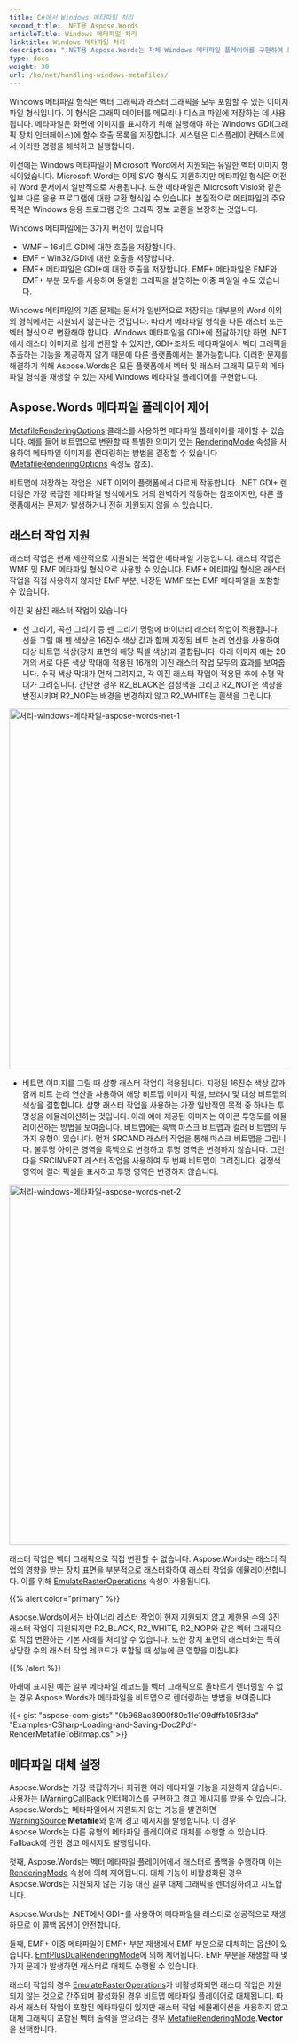 ```yaml
---
title: C#에서 Windows 메타파일 처리
second_title: .NET용 Aspose.Words
articleTitle: Windows 메타파일 처리
linktitle: Windows 메타파일 처리
description: ".NET용 Aspose.Words는 자체 Windows 메타파일 플레이어를 구현하여 모든 플랫폼에서 메타파일 형식을 재생하고 기본 메타파일 기능 처리를 지원하며 C#를 사용하여 다른 유형의 메타파일 플레이어로 대체를 수행할 수 있습니다."
type: docs
weight: 30
url: /ko/net/handling-windows-metafiles/
---
```


Windows 메타파일 형식은 벡터 그래픽과 래스터 그래픽을 모두 포함할 수 있는 이미지 파일 형식입니다. 이 형식은 그래픽 데이터를 메모리나 디스크 파일에 저장하는 데 사용됩니다. 메타파일은 화면에 이미지를 표시하기 위해 실행해야 하는 Windows GDI(그래픽 장치 인터페이스)에 함수 호출 목록을 저장합니다. 시스템은 디스플레이 컨텍스트에서 이러한 명령을 해석하고 실행합니다.

이전에는 Windows 메타파일이 Microsoft Word에서 지원되는 유일한 벡터 이미지 형식이었습니다. Microsoft Word는 이제 SVG 형식도 지원하지만 메타파일 형식은 여전히 Word 문서에서 일반적으로 사용됩니다. 또한 메타파일은 Microsoft Visio와 같은 일부 다른 응용 프로그램에 대한 교환 형식일 수 있습니다. 본질적으로 메타파일의 주요 목적은 Windows 응용 프로그램 간의 그래픽 정보 교환을 보장하는 것입니다.

Windows 메타파일에는 3가지 버전이 있습니다

- WMF – 16비트 GDI에 대한 호출을 저장합니다.
- EMF – Win32/GDI에 대한 호출을 저장합니다.
- EMF+ 메타파일은 GDI+에 대한 호출을 저장합니다. EMF+ 메타파일은 EMF와 EMF+ 부분 모두를 사용하여 동일한 그래픽을 설명하는 이중 파일일 수도 있습니다.

Windows 메타파일의 기존 문제는 문서가 일반적으로 저장되는 대부분의 Word 이외의 형식에서는 지원되지 않는다는 것입니다. 따라서 메타파일 형식을 다른 래스터 또는 벡터 형식으로 변환해야 합니다. Windows 메타파일을 GDI+에 전달하기만 하면 .NET에서 래스터 이미지로 쉽게 변환할 수 있지만, GDI+조차도 메타파일에서 벡터 그래픽을 추출하는 기능을 제공하지 않기 때문에 다른 플랫폼에서는 불가능합니다. 이러한 문제를 해결하기 위해 Aspose.Words은 모든 플랫폼에서 벡터 및 래스터 그래픽 모두의 메타파일 형식을 재생할 수 있는 자체 Windows 메타파일 플레이어를 구현합니다.

## Aspose.Words 메타파일 플레이어 제어

[MetafileRenderingOptions](https://reference.aspose.com/words/net/aspose.words.saving/metafilerenderingoptions/) 클래스를 사용하면 메타파일 플레이어를 제어할 수 있습니다. 예를 들어 비트맵으로 변환할 때 특별한 의미가 있는 [RenderingMode](https://reference.aspose.com/words/net/aspose.words.saving/metafilerenderingoptions/renderingmode/) 속성을 사용하여 메타파일 이미지를 렌더링하는 방법을 결정할 수 있습니다([MetafileRenderingOptions](https://reference.aspose.com/words/net/aspose.words.saving/imagesaveoptions/metafilerenderingoptions/) 속성도 참조).

비트맵에 저장하는 작업은 .NET 이외의 플랫폼에서 다르게 작동합니다. .NET GDI+ 렌더링은 가장 복잡한 메타파일 형식에서도 거의 완벽하게 작동하는 참조이지만, 다른 플랫폼에서는 문제가 발생하거나 전혀 지원되지 않을 수 있습니다.

## 래스터 작업 지원

래스터 작업은 현재 제한적으로 지원되는 복잡한 메타파일 기능입니다. 래스터 작업은 WMF 및 EMF 메타파일 형식으로 사용할 수 있습니다. EMF+ 메타파일 형식은 래스터 작업을 직접 사용하지 않지만 EMF 부분, 내장된 WMF 또는 EMF 메타파일을 포함할 수 있습니다.

이진 및 삼진 래스터 작업이 있습니다

- 선 그리기, 곡선 그리기 등 펜 그리기 명령에 바이너리 래스터 작업이 적용됩니다. 선을 그릴 때 펜 색상은 16진수 색상 값과 함께 지정된 비트 논리 연산을 사용하여 대상 비트맵 색상(장치 표면의 해당 픽셀 색상)과 결합됩니다. 아래 이미지 예는 20개의 서로 다른 색상 막대에 적용된 16개의 이진 래스터 작업 모두의 효과를 보여줍니다. 수직 색상 막대가 먼저 그려지고, 각 이진 래스터 작업이 적용된 후에 수평 막대가 그려집니다. 간단한 경우 R2_BLACK은 검정색을 그리고 R2_NOT은 색상을 반전시키며 R2_NOP는 배경을 변경하지 않고 R2_WHITE는 흰색을 그립니다.

<img src="/words/net/handling-windows-metafiles/handling-windows-metafiles-1.png" alt="처리-windows-메타파일-aspose-words-net-1" style="width:650px"/>

- 비트맵 이미지를 그릴 때 삼항 래스터 작업이 적용됩니다. 지정된 16진수 색상 값과 함께 비트 논리 연산을 사용하여 해당 비트맵 이미지 픽셀, 브러시 및 대상 비트맵의 색상을 결합합니다. 삼항 래스터 작업을 사용하는 가장 일반적인 목적 중 하나는 투명성을 에뮬레이션하는 것입니다. 아래 예에 제공된 이미지는 아이콘 투명도를 에뮬레이션하는 방법을 보여줍니다. 비트맵에는 흑백 마스크 비트맵과 컬러 비트맵의 두 가지 유형이 있습니다. 먼저 SRCAND 래스터 작업을 통해 마스크 비트맵을 그립니다. 불투명 아이콘 영역을 흑백으로 변경하고 투명 영역은 변경하지 않습니다. 그런 다음 SRCINVERT 래스터 작업을 사용하여 두 번째 비트맵이 그려집니다. 검정색 영역에 컬러 픽셀을 표시하고 투명 영역은 변경하지 않습니다.

<img src="/words/net/handling-windows-metafiles/handling-windows-metafiles-2.png" alt="처리-windows-메타파일-aspose-words-net-2" style="width:650px"/>

래스터 작업은 벡터 그래픽으로 직접 변환할 수 없습니다. Aspose.Words는 래스터 작업의 영향을 받는 장치 표면을 부분적으로 래스터화하여 래스터 작업을 에뮬레이션합니다. 이를 위해 [EmulateRasterOperations](https://reference.aspose.com/words/net/aspose.words.saving/metafilerenderingoptions/emulaterasteroperations/) 속성이 사용됩니다.

{{% alert color="primary" %}}

Aspose.Words에서는 바이너리 래스터 작업이 현재 지원되지 않고 제한된 수의 3진 래스터 작업이 지원되지만 R2_BLACK, R2_WHITE, R2_NOP와 같은 벡터 그래픽으로 직접 변환하는 기본 사례를 처리할 수 있습니다. 또한 장치 표면의 래스터화는 특히 상당한 수의 래스터 작업 레코드가 포함될 때 성능에 큰 영향을 미칩니다.

{{% /alert %}}

아래에 표시된 예는 일부 메타파일 레코드를 벡터 그래픽으로 올바르게 렌더링할 수 없는 경우 Aspose.Words가 메타파일을 비트맵으로 렌더링하는 방법을 보여줍니다

{{< gist "aspose-com-gists" "0b968ac8900f80c11e109dffb105f3da" "Examples-CSharp-Loading-and-Saving-Doc2Pdf-RenderMetafileToBitmap.cs" >}}

## 메타파일 대체 설정

Aspose.Words는 가장 복잡하거나 희귀한 여러 메타파일 기능을 지원하지 않습니다. 사용자는 [IWarningCallBack](https://reference.aspose.com/words/net/aspose.words/iwarningcallback/) 인터페이스를 구현하고 경고 메시지를 받을 수 있습니다. Aspose.Words는 메타파일에서 지원되지 않는 기능을 발견하면 [WarningSource](https://reference.aspose.com/words/net/aspose.words/warningsource/).**Metafile**와 함께 경고 메시지를 발행합니다. 이 경우 Aspose.Words는 다른 유형의 메타파일 플레이어로 대체를 수행할 수 있습니다. Fallback에 관한 경고 메시지도 발행됩니다.

첫째, Aspose.Words는 벡터 메타파일 플레이어에서 래스터로 폴백을 수행하며 이는 [RenderingMode](https://reference.aspose.com/words/net/aspose.words.saving/metafilerenderingoptions/renderingmode/) 속성에 의해 제어됩니다. 대체 기능이 비활성화된 경우 Aspose.Words는 지원되지 않는 기능 대신 일부 대체 그래픽을 렌더링하려고 시도합니다.

Aspose.Words는 .NET에서 GDI+를 사용하여 메타파일을 래스터로 성공적으로 재생하므로 이 콜백 옵션이 안전합니다.

둘째, EMF+ 이중 메타파일이 EMF+ 부분 재생에서 EMF 부분으로 대체하는 옵션이 있습니다. [EmfPlusDualRenderingMode](https://reference.aspose.com/words/net/aspose.words.saving/metafilerenderingoptions/emfplusdualrenderingmode/)에 의해 제어됩니다. EMF 부분을 재생할 때 몇 가지 문제가 발생하면 래스터로 대체도 수행될 수 있습니다.

래스터 작업의 경우 [EmulateRasterOperations](https://reference.aspose.com/words/net/aspose.words.saving/metafilerenderingoptions/emulaterasteroperations/)가 비활성화되면 래스터 작업은 지원되지 않는 것으로 간주되며 활성화된 경우 비트맵 메타파일 플레이어로 대체됩니다. 따라서 래스터 작업이 포함된 메타파일이 있지만 래스터 작업 에뮬레이션을 사용하지 않고 대체 그래픽이 포함된 벡터 출력을 얻으려는 경우 [MetafileRenderingMode](https://reference.aspose.com/words/net/aspose.words.saving/metafilerenderingmode/).**Vector**을 선택합니다.
